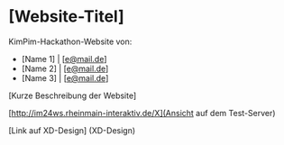 # [Website-Titel]

KimPim-Hackathon-Website von:

* [Name 1] | [e@mail.de]
* [Name 2] | [e@mail.de]
* [Name 3] | [e@mail.de]


[Kurze Beschreibung der Website]

[http://im24ws.rheinmain-interaktiv.de/X](Ansicht auf dem Test-Server)

[Link auf XD-Design] (XD-Design)